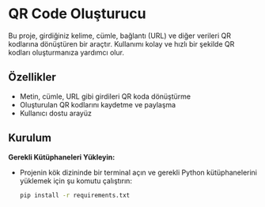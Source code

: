 # QR Code Oluşturucu

Bu proje, girdiğiniz kelime, cümle, bağlantı (URL) ve diğer verileri QR kodlarına dönüştüren bir araçtır. Kullanımı kolay ve hızlı bir şekilde QR kodları oluşturmanıza yardımcı olur.

## Özellikler

- Metin, cümle, URL gibi girdileri QR koda dönüştürme
- Oluşturulan QR kodlarını kaydetme ve paylaşma
- Kullanıcı dostu arayüz

## Kurulum

 **Gerekli Kütüphaneleri Yükleyin:**
   - Projenin kök dizininde bir terminal açın ve gerekli Python kütüphanelerini yüklemek için şu komutu çalıştırın:
     ```bash
     pip install -r requirements.txt
     ```
